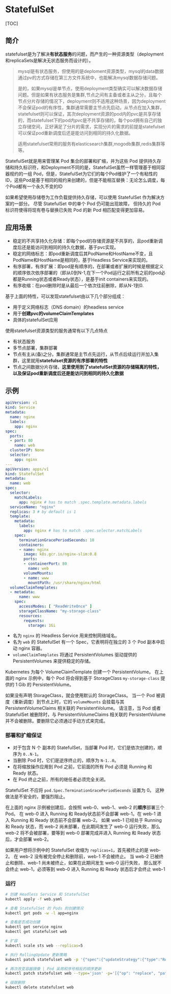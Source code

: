 # StatefulSet

[TOC]

## 简介

statefulset是为了解决**有状态服务**的问题，而产生的一种资源类型（deployment和replicaSets是解决无状态服务而设计的）。

> mysql是有状态服务，但使用的是deploment资源类型，mysql的data数据通过pv的方式存储在第三方文件系统中，也能解决mysql数据存储问题。
>
> 是的，如果mysql是单节点，使用deployment类型确实可以解决数据存储问题。但是如果有状态服务是集群,节点之间有主备或者主从之分，且每个节点分片存储的情况下，deployment则不适用这种场景，因为deployment不会保证pod的有序性，集群通常需要主节点先启动，从节点在加入集群，statefulset则可以保证，其次deployment资源的pod内的pvc是共享存储的，而statefulset下的pod内pvc是不共享存储的，每个pod拥有自己的独立存储空间，正好满足了分片的需求，实现分片的需求的前提是statefulset可以保证pod重新调度后还是能访问到相同的持久化数据。
>
> 适用statefulset常用的服务有elasticsearch集群,mogodb集群,redis集群等等。



StatefulSet就是用来管理某 Pod 集合的部署和扩缩，并为这些 Pod 提供持久存储和持久标识符，和Deployment不同的是，StatefulSet虽然一样管理基于相同容器规约的一组 Pod，但是，StatefulSet为它们的每个Pod维护了一个有粘性的ID，这些Pod是基于相同的规约来创建的，但是不能相互替换：无论怎么调度，每个Pod都有一个永久不变的ID

如果希望使用存储卷为工作负载提供持久存储，可以使用 StatefulSet 作为解决方案的一部分。 尽管 StatefulSet 中的单个 Pod 仍可能出现故障， 但持久的 Pod 标识符使得将现有卷与替换已失败 Pod 的新 Pod 相匹配变得更加容易。



## 应用场景

- 稳定的不共享持久化存储：即每个pod的存储资源是不共享的，且pod重新调度后还是能访问到相同的持久化数据，基于pvc实现。
- 稳定的网络标志：即pod重新调度后其PodName和HostName不变，且PodName和HostName是相同的，基于Headless Service来实现的。
- 有序部署，有序扩展：即pod是有顺序的，在部署或者扩展的时候是根据定义的顺序依次依序部署的（即从0到N-1,在下一个Pod运行之前所有之前的pod必都是Running状态或者Ready状态），是基于init containers来实现的。
- 有序收缩：在pod删除时是从最后一个依次往前删除，即从N-1到0.

基于上面的特性，可以发现statefulset由以下几个部分组成：

- 用于定义网络标志（DNS domain）的headless service
- 用于**创建pvc的volumeClaimTemplates**
- 具体的statefulSet应用



使用statefulset资源类型的服务通常有以下几点特点

- 有状态服务
- 多节点部署，集群部署
- 节点有主从(备)之分。集群通常是主节点先运行，从节点后续运行并加入集群，这里就用**statefulset资源的有序部署的特性**
- 节点之间数据分片存储，**这里使用到了statefulSet资源的存储隔离的特性，以及保证pod重新调度后还是能访问到相同的持久化数据**



## 示例

~~~yaml
apiVersion: v1
kind: Service
metadata:
  name: nginx
  labels:
    app: nginx
spec:
  ports:
  - port: 80
    name: web
  clusterIP: None
  selector:
    app: nginx
---
apiVersion: apps/v1
kind: StatefulSet
metadata:
  name: web
spec:
  selector:
    matchLabels:
      app: nginx # has to match .spec.template.metadata.labels
  serviceName: "nginx"
  replicas: 3 # by default is 1
  template:
    metadata:
      labels:
        app: nginx # has to match .spec.selector.matchLabels
    spec:
      terminationGracePeriodSeconds: 10
      containers:
      - name: nginx
        image: k8s.gcr.io/nginx-slim:0.8
        ports:
        - containerPort: 80
          name: web
        volumeMounts:
        - name: www
          mountPath: /usr/share/nginx/html
  volumeClaimTemplates:
  - metadata:
      name: www
    spec:
      accessModes: [ "ReadWriteOnce" ]
      storageClassName: "my-storage-class"
      resources:
        requests:
          storage: 1Gi
~~~

- 名为 `nginx` 的 Headless Service 用来控制网络域名。
- 名为 `web` 的 StatefulSet 有一个 Spec，它表明将在独立的 3 个 Pod 副本中启动 nginx 容器。
- `volumeClaimTemplates` 将通过 PersistentVolumes 驱动提供的 PersistentVolumes 来提供稳定的存储。



Kubernetes 为每个 VolumeClaimTemplate 创建一个 PersistentVolume。 在上面的 nginx 示例中，每个 Pod 将会得到基于 StorageClass `my-storage-class` 提供的 1 Gib 的 PersistentVolume。

如果没有声明 StorageClass，就会使用默认的 StorageClass。 当一个 Pod 被调度（重新调度）到节点上时，它的 `volumeMounts` 会挂载与其 PersistentVolumeClaims 相关联的 PersistentVolume。 请注意，当 Pod 或者 StatefulSet 被删除时，与 PersistentVolumeClaims 相关联的 PersistentVolume 并不会被删除。要删除它必须通过手动方式来完成。



### 部署和扩缩保证

- 对于包含 N 个 副本的 StatefulSet，当部署 Pod 时，它们是依次创建的，顺序为 `0..N-1`。
- 当删除 Pod 时，它们是逆序终止的，顺序为 `N-1..0`。
- 在将缩放操作应用到 Pod 之前，它前面的所有 Pod 必须是 Running 和 Ready 状态。
- 在 Pod 终止之前，所有的继任者必须完全关闭。

StatefulSet 不应将 `pod.Spec.TerminationGracePeriodSeconds` 设置为 0。 这种做法是不安全的，要强烈阻止。

在上面的 nginx 示例被创建后，会按照 web-0、web-1、web-2 的**顺序**部署三个 Pod。 在 web-0 进入 Running 和 Ready状态前不会部署 web-1。在 web-1 进入 Running 和 Ready 状态前不会部署 web-2。 如果 web-1 已经处于 Running 和 Ready 状态，而 web-2 尚未部署，在此期间发生了 web-0 运行失败，那么 web-2 将不会被部署，要等到 web-0 部署完成并进入 Running 和 Ready 状态后，才会部署 web-2。

如果用户想将示例中的 StatefulSet 收缩为 `replicas=1`，首先被终止的是 web-2。 在 web-2 没有被完全停止和删除前，web-1 不会被终止。 当 web-2 已被终止和删除、web-1 尚未被终止，如果在此期间发生 web-0 运行失败， 那么就不会终止 web-1，必须等到 web-0 进入 Running 和 Ready 状态后才会终止 web-1



### 运行

~~~bash
# 创建 Headless Service 和 StatefulSet
kubectl apply -f web.yaml

# 查看 StatefulSet 的 Pods 的创建情况
kubectl get pods -w -l app=nginx

# 查看是否成功创建
kubectl get service nginx
kubectl get statefulset web

# 扩容
kubectl scale sts web --replicas=5

# 执行 RollingUpdate 更新策略
kubectl patch statefulset web -p '{"spec":{"updateStrategy":{"type":"RollingUpdate"}}}'

# 再次改变容器镜像 | Pod 采用和序号相反的顺序更新
kubectl patch statefulset web --type='json' -p='[{"op": "replace", "path": "/spec/template/spec/containers/0/image", "value":"gcr.io/google_containers/nginx-slim:0.8"}]'

# 级联删除
kubectl delete statefulset web
~~~

